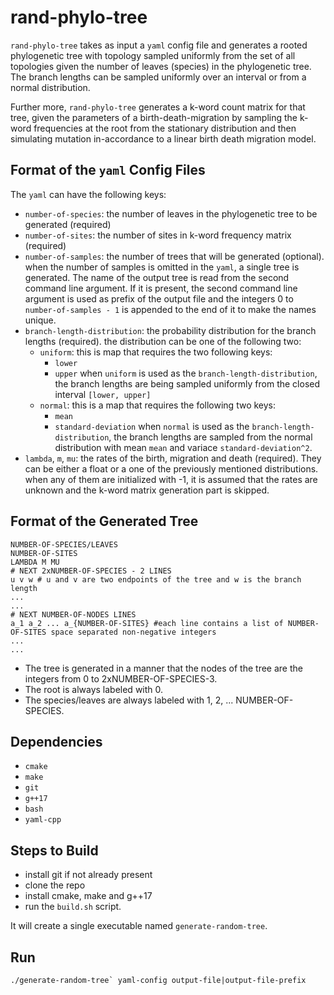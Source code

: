 # rand-phylo-tree
`rand-phylo-tree` takes as input a `yaml` config file and generates a rooted phylogenetic tree with topology sampled 
uniformly from the set of all topologies given the number of leaves (species) in the phylogenetic tree. The branch lengths 
can be sampled uniformly over an interval or from a normal distribution.

Further more, `rand-phylo-tree` generates a k-word count matrix for that tree, given the parameters of a birth-death-migration 
by sampling the k-word frequencies at the root from the stationary distribution and then simulating mutation in-accordance to a
linear birth death migration model.

## Format of the `yaml` Config Files
The `yaml` can have the following keys:
- `number-of-species`: the number of leaves in the phylogenetic tree to be generated (required)
- `number-of-sites`: the number of sites in k-word frequency matrix (required)
- `number-of-samples`: the number of trees that will be generated (optional). when the number of samples is omitted in the `yaml`,
a single tree is generated. The name of the output tree is read from the second command line argument. If it is present, the second
command line argument is used as prefix of the output file and the integers 0 to `number-of-samples - 1` is appended to the end of it to make the names unique.
- `branch-length-distribution`: the probability distribution for the branch lengths (required). the distribution can be one of the
following two:
  - `uniform`: this is map that requires the two following keys:
    - `lower`
    - `upper`
    when `uniform` is used as the `branch-length-distribution`, the branch lengths are being sampled uniformly from the closed interval `[lower, upper]`
  - `normal`: this is a map that requires the following two keys:
    - `mean`
    - `standard-deviation`
  when `normal` is used as the `branch-length-distribution`, the branch lengths are sampled from the normal distribution with mean `mean` and variace `standard-deviation^2`.
- `lambda`, `m`, `mu`: the rates of the birth, migration and death (required). They can be either a float or a one of the previously
 mentioned distributions. when any of them are initialized with -1, it is assumed that the rates are unknown and the k-word 
matrix generation part is skipped.

## Format of the Generated Tree
```
NUMBER-OF-SPECIES/LEAVES
NUMBER-OF-SITES
LAMBDA M MU
# NEXT 2xNUMBER-OF-SPECIES - 2 LINES
u v w # u and v are two endpoints of the tree and w is the branch length
...
...
# NEXT NUMBER-OF-NODES LINES
a_1 a_2 ... a_{NUMBER-OF-SITES} #each line contains a list of NUMBER-OF-SITES space separated non-negative integers
...
...
```
- The tree is generated in a manner that the nodes of the tree are the integers from 0 to 2xNUMBER-OF-SPECIES-3.
- The root is always labeled with 0.
- The species/leaves are always labeled with 1, 2, ... NUMBER-OF-SPECIES.

## Dependencies
- `cmake`
- `make`
- `git`
- `g++17`
- `bash`
- `yaml-cpp`

## Steps to Build
- install git if not already present
- clone the repo
- install cmake, make and g++17
- run the `build.sh` script.

It will create a single executable named `generate-random-tree`.

## Run
```
./generate-random-tree` yaml-config output-file|output-file-prefix
```
